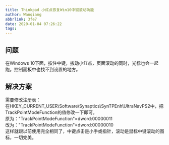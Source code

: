```yaml
---
title: Thinkpad 小红点恢复Win10中键滚动功能
author: Wanqiang
abbrlink: 3fe7
date: 2020-01-04 07:26:22
tags:
---
```


<a name="CQHzT"></a>
## 问题
在Windows 10下面，按住中键，拔动小红点，页面滚动的同时，光标也会一起跑。控制面板中也找不到设置的地方。

<a name="F5UoG"></a>
## 解决方案

需要修改注册表：<br />在HKEY_CURRENT_USER\Software\Synaptics\SynTPEnh\UltraNavPS2中，把TrackPointModeFunction的值修改一下即可。<br />原为："TrackPointModeFunction"=dword:00000011<br />改为："TrackPointModeFunction"=dword:00000010<br />这样就跟以前使用完全相同了，中键点击是小手或指针，滚动是鼠标中键滚动的图标，一切完美。
